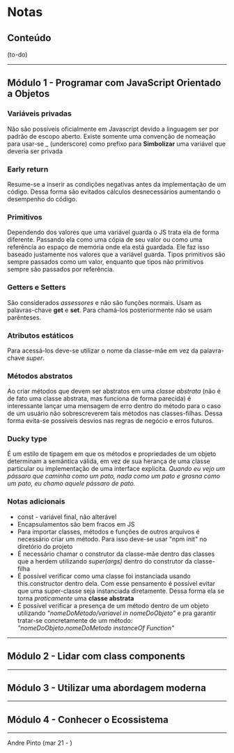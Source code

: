 # Notas
## Conteúdo
(to-do)

---

## Módulo 1 - Programar com JavaScript Orientado a Objetos
### Variáveis privadas
Não são possíveis oficialmente em Javascript devido a linguagem ser por padrão de escopo aberto. Existe somente uma convenção de nomeação para usar-se \_ (underscore) como prefixo para **Simbolizar** uma variável que deveria ser privada

### Early return
Resume-se a inserir as condições negativas antes da implementação de um código. Dessa forma são evitados cálculos desnecessários aumentando o desempenho do código.

### Primitivos
Dependendo dos valores que uma variável guarda o JS trata ela de forma diferente. Passando ela como uma cópia de seu valor ou como uma referência ao espaço de memória onde ela está guardada. Ele faz isso baseado justamente nos valores que a variável guarda. Tipos primitivos são sempre passados como um valor, enquanto que tipos não primitivos sempre são passados por referência.

### Getters e Setters
São considerados *assessores* e não são funções normais. Usam as palavras-chave **get** e **set**. Para chamá-los posteriormente não se usam parênteses.

### Atributos estáticos
Para acessá-los deve-se utilizar o nome da classe-mãe em vez da palavra-chave *super*.

### Métodos abstratos
Ao criar métodos que devem ser abstratos em uma *classe abstrata* (não é de fato uma classe abstrata, mas funciona de forma parecida) é interessante lançar uma mensagem de erro dentro do método para o caso de um usuário não sobrescreverem tais métodos nas classes-filhas. Dessa forma evita-se possíveis desvios nas regras de negócio e erros futuros.

### Ducky type
É um estilo de tipagem em que os métodos e propriedades de um objeto determinam a semântica válida, em vez de sua herança de uma classe particular ou implementação de uma interface explicita. *Quando eu vejo um pássaro que caminha como um pato, nada como um pato e grasna como um pato, eu chamo aquele pássaro de pato.*

### Notas adicionais
* const - variável final, não alterável
* Encapsulamentos são bem fracos em JS
* Para importar classes, métodos e funções de outros arquivos é necessário criar um método. Para isso deve-se usar "npm init" no diretório do projeto
* É necessário chamar o construtor da classe-mãe dentro das classes que a herdem utilizando *super(args)* dentro do construtor da classe-filha
* É possível verificar como uma classe foi instanciada usando this.constructor dentro dela. Com esse pensamento é possível evitar que uma super-classe seja instanciada diretamente. Dessa forma ela se torna *praticamente* uma **classe abstrata**
* É possível verificar a presença de um método dentro de um objeto utilizando *"nomeDoMetodo/variavel in nomeDoObjeto"* e pra garantir tratar-se concretamente de um método: *"nomeDoObjeto.nomeDoMetodo instanceOf Function"*

---

## Módulo 2 - Lidar com class components

---

## Módulo 3 - Utilizar uma abordagem moderna

---

## Módulo 4 - Conhecer o Ecossistema

---
Andre Pinto (mar 21 - )

